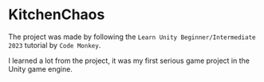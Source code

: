 # KitchenChaos
The project was made by following the `Learn Unity Beginner/Intermediate 2023` tutorial by `Code Monkey`.

I learned a lot from the project, it was my first serious game project in the Unity game engine.
